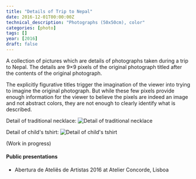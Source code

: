 ```yaml
---
title: "Details of Trip to Nepal"
date: 2016-12-01T00:00:00Z
technical_description: "Photographs (50x50cm), color"
categories: [photo]
tags: []
year: [2016]
draft: false
---
```


A collection of pictures which are details of photographs taken during a trip to Nepal. The details are 9×9 pixels of the original photograph titled after the contents of the original photograph.
<!--more-->

The explicitly figurative titles trigger the imagination of the viewer into trying to imagine the original photograph. But while these few pixels provide enough information for the viewer to believe the pixels are indeed an image and not abstract colors, they are not enough to clearly identify what is described.

Detail of traditional necklace:
![Detail of traditional necklace][1]

Detail of child's tshirt:
![Detail of child's tshirt][2]

(Work in progress)

#### Public presentations
* Abertura de Ateliês de Artistas 2016 at Atelier Concorde, Lisboa

[1]: images/maeefilho.png
[2]: images/t-shirt.png